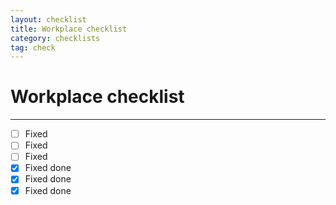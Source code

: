 ```yaml
---
layout: checklist
title: Workplace checklist
category: checklists
tag: check
---
```

# Workplace checklist

---

* [ ] Fixed
* [ ] Fixed
* [ ] Fixed
* [x] Fixed done
* [x] Fixed done
* [x] Fixed done
